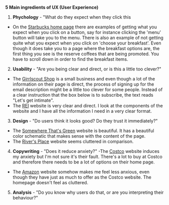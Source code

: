 **5 Main ingredients of UX (User Experience)**

1. **Phychology** - "What do they expect when they click this
- On the [Starbucks home page](https://www.starbucks.com/?utm_source=google&utm_term=starbucks&utm_campaign=BR+-+Brand+-+High+Volume+-+Desktop+-+Exact&utm_medium=cpc&gclid=CjwKCAiAm-2BBhANEiwAe7eyFOSXi761-8Wrekm2WuuQQvRoO8U62O6c1reGQ3XhDQ2wY9J0YiaijRoCMVcQAvD_BwE) there are examples of getting what you expect when you click on a button, say for instance clicking the 'menu' button will take you to the menu. There is also an example of not getting quite what you expect when you click on 'choose your breakfast'. Even though it does take you to a page where the breakfast options are, the first thing you see is the reserve coffees that are being promoted. You have to scroll down in order to find the breakfast items.

2. **Usability** - "Are you being clear and direct, or is this a little too clever?"
- The [Girrlscout Shop](https://girrlscoutshop.com/) is a small business and even though a lot of the information on their page is direct, the process of signing up for the email description might be a little too clever for some people. Instead of a clear instruction that the box below is to subscribe, the text reads "Let's get intimate".
- The [REI](https://www.rei.com/) website is very clear and direct. I look at the components of the website and I have all the information I need in a very clear format.

3. **Design** - "Do users think it looks good? Do they trust it immediately?"
- The [Somewhere That's Green](https://www.somewheregreen.com/) website is beautiful. It has a beautiful color schematic that makes sense with the content of the page.
- The [River's Place](https://www.riversplacebend.com/) website seems cluttered in comparison.

4. **Copywriting** - "Does it reduce anxiety?"
-The [Costco](https://www.costco.com/) website induces my anxiety but I'm not sure it's their fault. There's a lot to buy at Costco and therefore there needs to be a lot of options on their home page.
- The [Amazon](https://www.amazon.com/) website somehow makes me feel less anxious, even though they have just as much to offer as the Costco website. The homepage doesn't feel as cluttered.

5. **Analysis** - "Do you know why users do that, or are you interpreting their behaviour?"
